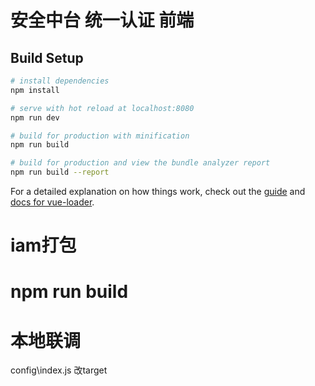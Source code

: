 <!--
 * @Author: mby @Htkj
 * @Date: 2023-04-06 09:39:17
 * @LastEditors: mby @Htkj
 * @LastEditTime: 2023-04-06 11:11:54
 * @Descripttion: 
 * @version: 
-->
# 安全中台 统一认证 前端

## Build Setup

``` bash
# install dependencies
npm install

# serve with hot reload at localhost:8080
npm run dev

# build for production with minification
npm run build

# build for production and view the bundle analyzer report
npm run build --report
```

For a detailed explanation on how things work, check out the [guide](http://vuejs-templates.github.io/webpack/) and [docs for vue-loader](http://vuejs.github.io/vue-loader).

# iam打包
# npm run build

# 本地联调
config\index.js  改target
